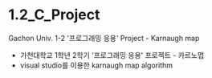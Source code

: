 # 1.2_C_Project
Gachon Univ. 1-2 '프로그래밍 응용' Project -  Karnaugh map
- 가천대학교 1학년 2학기 '프로그래밍 응용' 프로젝트 - 카르노맵
- visual studio를 이용한 karnaugh map algorithm
